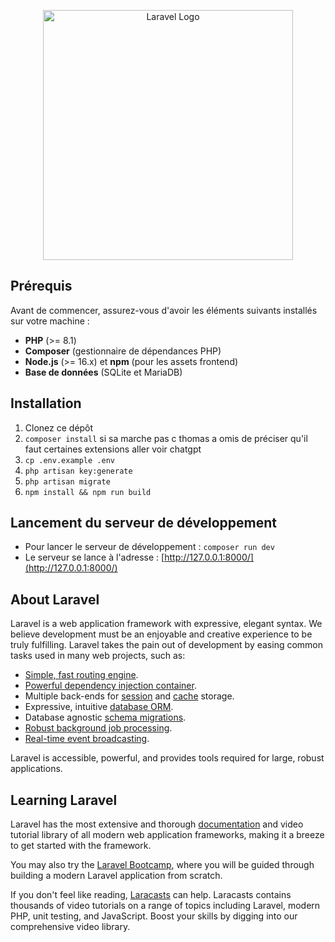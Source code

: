 <p align="center"><a href="https://laravel.com" target="_blank"><img src="https://raw.githubusercontent.com/laravel/art/master/logo-lockup/5%20SVG/2%20CMYK/1%20Full%20Color/laravel-logolockup-cmyk-red.svg" width="400" alt="Laravel Logo"></a></p>

## Prérequis

Avant de commencer, assurez-vous d'avoir les éléments suivants installés sur votre machine :

- **PHP** (>= 8.1)
- **Composer** (gestionnaire de dépendances PHP)
- **Node.js** (>= 16.x) et **npm** (pour les assets frontend)
- **Base de données** (SQLite et MariaDB)

## Installation

1. Clonez ce dépôt
2. `composer install` si sa marche pas c thomas a omis de préciser qu'il faut certaines extensions aller voir chatgpt
3. `cp .env.example .env`
4. `php artisan key:generate`
5. `php artisan migrate`
6. `npm install && npm run build`

## Lancement du serveur de développement

+ Pour lancer le serveur de développement : `composer run dev`
+ Le serveur se lance à l'adresse : [http://127.0.0.1:8000/](http://127.0.0.1:8000/)

## About Laravel

Laravel is a web application framework with expressive, elegant syntax. We believe development must be an enjoyable and creative experience to be truly fulfilling. Laravel takes the pain out of development by easing common tasks used in many web projects, such as:

- [Simple, fast routing engine](https://laravel.com/docs/routing).
- [Powerful dependency injection container](https://laravel.com/docs/container).
- Multiple back-ends for [session](https://laravel.com/docs/session) and [cache](https://laravel.com/docs/cache) storage.
- Expressive, intuitive [database ORM](https://laravel.com/docs/eloquent).
- Database agnostic [schema migrations](https://laravel.com/docs/migrations).
- [Robust background job processing](https://laravel.com/docs/queues).
- [Real-time event broadcasting](https://laravel.com/docs/broadcasting).

Laravel is accessible, powerful, and provides tools required for large, robust applications.

## Learning Laravel

Laravel has the most extensive and thorough [documentation](https://laravel.com/docs) and video tutorial library of all modern web application frameworks, making it a breeze to get started with the framework.

You may also try the [Laravel Bootcamp](https://bootcamp.laravel.com), where you will be guided through building a modern Laravel application from scratch.

If you don't feel like reading, [Laracasts](https://laracasts.com) can help. Laracasts contains thousands of video tutorials on a range of topics including Laravel, modern PHP, unit testing, and JavaScript. Boost your skills by digging into our comprehensive video library.